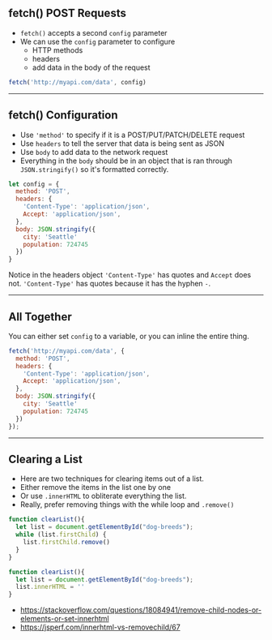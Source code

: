 ## fetch() POST Requests

* `fetch()` accepts a second `config` parameter 
* We can use the `config` parameter to configure
  * HTTP methods
  * headers
  * add data in the body of the request

```js
fetch('http://myapi.com/data', config)
```

---
## fetch() Configuration

* Use `'method'` to specify if it is a POST/PUT/PATCH/DELETE request
* Use `headers` to tell the server that data is being sent as JSON
* Use `body` to add data to the network request
* Everything in the `body` should be in an object that is ran through
  `JSON.stringify()` so it's formatted correctly.

```js
let config = {
  method: 'POST',
  headers: {
    'Content-Type': 'application/json',
    Accept: 'application/json',
  },
  body: JSON.stringify({
    city: 'Seattle'
    population: 724745
  })
}
```

Notice in the headers object `'Content-Type'` has quotes and `Accept` does
not. `'Content-Type'` has quotes because it has the hyphen `-`.

---
## All Together

You can either set `config` to a variable, or you can inline the entire thing.

```js
fetch('http://myapi.com/data', {
  method: 'POST',
  headers: {
    'Content-Type': 'application/json',
    Accept: 'application/json',
  },
  body: JSON.stringify({
    city: 'Seattle'
    population: 724745
  })
});
```
---
## Clearing a List

* Here are two techniques for clearing items out of a list.
* Either remove the items in the list one by one
* Or use `.innerHTML` to obliterate everything the list.
* Really, prefer removing things with the while loop and `.remove()`

```js
function clearList(){
  let list = document.getElementById("dog-breeds");
  while (list.firstChild) {
    list.firstChild.remove()
  }
}
```

```js
function clearList(){
  let list = document.getElementById("dog-breeds");
  list.innerHTML = ''
}
```

* <https://stackoverflow.com/questions/18084941/remove-child-nodes-or-elements-or-set-innerhtml>
* <https://jsperf.com/innerhtml-vs-removechild/67>
